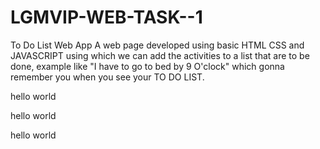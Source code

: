 # LGMVIP-WEB-TASK--1
To Do List Web App
A web page developed using  basic HTML CSS and JAVASCRIPT using which we can 
add the activities to a list that are to be done, example like "I have to go to bed by 9 O'clock"
which gonna remember you when you see your TO DO LIST.
<p>hello world</p>
<p>hello world</p>
<p>hello world</p>
